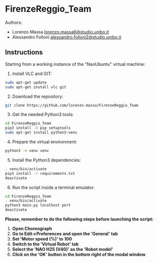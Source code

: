 # FirenzeReggio_Team

Authors:
* Lorenzo Massa		lorenzo.massa6@studio.unibo.it
* Alessandro Folloni	alessandro.folloni2@studio.unibo.it

## Instructions
Starting from a working instance of the "NaoUbuntu" virtual machine:
  1. Install VLC and GIT:
```bash
sudo apt-get update
sudo apt-get install vlc git
```
  2. Download the repository:
```bash
git clone https://github.com/lorenzo-massa/FirenzeReggio_Team
```
  3. Get the needed Python3 tools:
```bash
cd FirenzeReggio_Team
pip3 install -U pip setuptools
sudo apt-get install python3-venv
```
  4. Prepare the virtual environment:
```bash
python3 -m venv venv
```
  5. Install the Python3 dependencies:
```bash
. venv/bin/activate
pip3 install -r requirements.txt
deactivate
```
  6. Run the script inside a terminal emulator:
```bash
cd FirenzeReggio_Team
. venv/bin/activate
python3 main.py localhost port
deactivate
```

**Please, remember to do the following steps before launching the script:**
  1. **Open Choreograph**
  2. **Go to Edit->Preferences and open the 'General' tab**
  3. **Set 'Motor speed (%)' to 100**
  4. **Switch to the 'Virtual Robot' tab**
  5. **Select the 'NAO H25 (V40)' as the 'Robot model'**
  6. **Click on the 'OK' button in the bottom right of the modal window**
